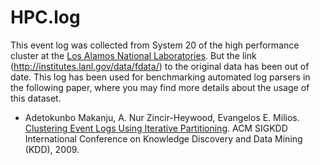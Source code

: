 # HPC.log

This event log was collected from System 20 of the high performance cluster at the [Los Alamos National Laboratories](http://www.lanl.gov/). But the link (http://institutes.lanl.gov/data/fdata/) to the original data has been out of date. This log has been used for benchmarking automated log parsers in the following paper, where you may find more details about the usage of this dataset.

+ Adetokunbo Makanju, A. Nur Zincir-Heywood, Evangelos E. Milios. [Clustering Event Logs Using Iterative Partitioning](http://citeseerx.ist.psu.edu/viewdoc/download?doi=10.1.1.503.7668&rep=rep1&type=pdf). ACM SIGKDD International Conference on Knowledge Discovery and Data Mining (KDD), 2009.
